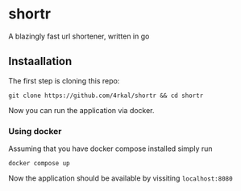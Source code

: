 # shortr

A blazingly fast url shortener, written in go

## Instaallation
The first step is cloning this repo:

```shell
git clone https://github.com/4rkal/shortr && cd shortr
```
Now you can run the application via docker.

### Using docker
Assuming that you have docker compose installed simply run

```
docker compose up
```

Now the application should be available by vissiting `localhost:8080`

